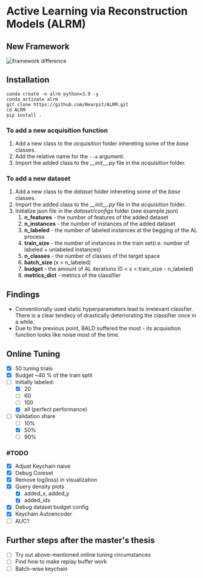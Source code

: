 # Active Learning via Reconstruction Models (ALRM)

## New Framework
![framework difference](https://github.com/Nearpit/ALRM/blob/main/overall%20plots/flow_diff.png)

## Installation

```
conda create -n alrm python=3.9 -y
conda activate alrm  
git clone https://github.com/Nearpit/ALRM.git
cd ALRM
pip install .
```

### To add a new acquisition function

1. Add a new class to the _acquisition_ folder inhereting some of the _base_ classes.
2. Add the relative name for the `--a` argument.
3. Import the added class to the _\_\_init\_\_.py_ file in the _acquisition_ folder.

### To add a new dataset

1. Add a new class to the _dataset_ folder inhereting some of the _base_ classes.
2. Import the added class to the _\_\_init\_\_.py_ file in the _acquisition_ folder.
3. Initialize json file in the _dataset/configs_ folder (see example.json)
   1. __n_features__ - the number of features of the added dataset
   2. __n_instances__ - the number of instances of the added dataset
   3. __n_labeled__ - the number of labeled instances at the begging of the AL process
   4. __train_size__ - the number of instances in the train set(i.e. number of labeled  + unlabeled instances)
   5. __n_classes__ - the number of classes of the target space
   6. __batch_size__ (x < n_labeled)
   7. __budget__ - the amount of AL iterations (0 < x < train_size - n_labeled)
   8. __metrics_dict__ - metrics of the classifier

## Findings

- Conventionally used static hyperparameters lead to irrelevant classfier. There is a clear tendecy of drastically deteriorating the classifier once in a while.
- Due to the previous point, BALD suffered the most - its acquisition function looks like noise most of the time.

## Online Tuning

- [X] 50 tuning trials
- [X] Budget ~40 % of the train split
- [ ] Initially labeled:
  - [X] 20
  - [ ] 60
  - [ ] 100
  - [X] all (perfect performance)
- [ ] Validation share
  - [ ] 10%
  - [X] 50%
  - [ ] 90%

### \#TODO

- [X] Adjust Keychain naive
- [X] Debug Coreset
- [X] Remove log(loss) in visualization
- [X] Query density plots
  - [X] added_x, added_y
  - [X] added_idx
- [X] Debug dataset budget config
- [X] Keychain Autoencoder
- [ ] AUC?

## Further steps after the master's thesis

- [ ] Try out above-mentioned online tuning circumstances
- [ ] Find how to make replay buffer work
- [ ] Batch-wise keychain
